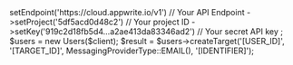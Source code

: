 <?php

use Appwrite\Client;
use Appwrite\Services\Users;
use Appwrite\Enums\MessagingProviderType;

$client = new Client();

$client
    ->setEndpoint('https://cloud.appwrite.io/v1') // Your API Endpoint
    ->setProject('5df5acd0d48c2') // Your project ID
    ->setKey('919c2d18fb5d4...a2ae413da83346ad2') // Your secret API key
;

$users = new Users($client);

$result = $users->createTarget('[USER_ID]', '[TARGET_ID]', MessagingProviderType::EMAIL(), '[IDENTIFIER]');